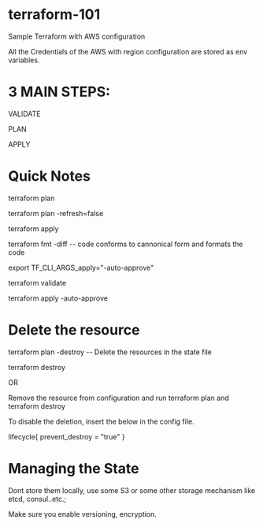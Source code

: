 # terraform-101
Sample Terraform with AWS configuration


All the Credentials of the AWS with region configuration are stored as env variables.

3 MAIN STEPS:
============

VALIDATE

PLAN

APPLY


Quick Notes
============


terraform plan

terraform plan -refresh=false  

terraform apply

terraform fmt -diff -- code conforms to cannonical form and formats the code

export TF_CLI_ARGS_apply="-auto-approve"

terraform validate

terraform apply -auto-approve

Delete the resource
========================

terraform plan -destroy -- Delete the resources in the state file

terraform destroy

OR

Remove the resource from configuration and run terraform plan and terraform destroy

To disable the deletion, insert the below in the config file.

  lifecycle{
    prevent_destroy = "true"
  }
  
Managing the State
===================

Dont store them locally, use some S3 or some other storage mechanism like etcd, consul..etc.;

Make sure you enable versioning, encryption.


